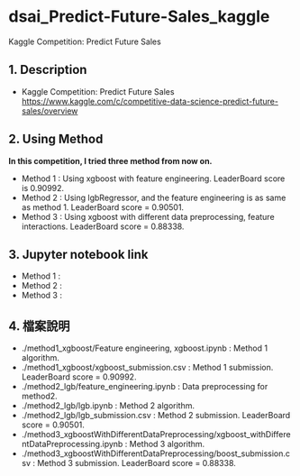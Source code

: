 # dsai_Predict-Future-Sales_kaggle
Kaggle Competition: Predict Future Sales

## 1. Description
 - Kaggle Competition: Predict Future Sales  https://www.kaggle.com/c/competitive-data-science-predict-future-sales/overview

## 2. Using Method
 **In this competition, I tried three method from now on.**
 - Method 1 : Using xgboost with feature engineering. LeaderBoard score is 0.90992.
 - Method 2 : Using lgbRegressor, and the feature engineering is as same as method 1. LeaderBoard score = 0.90501.
 - Method 3 : Using xgboost with different data preprocessing, feature interactions. LeaderBoard score = 0.88338.
 
## 3. Jupyter notebook link
 - Method 1 :
 - Method 2 :
 - Method 3 :

## 4. 檔案說明
 - ./method1_xgboost/Feature engineering, xgboost.ipynb : Method 1 algorithm.
 - ./method1_xgboost/xgboost_submission.csv : Method 1 submission. LeaderBoard score = 0.90992.
 - ./method2_lgb/feature_engineering.ipynb : Data preprocessing for method2.
 - ./method2_lgb/lgb.ipynb : Method 2 algorithm.
 - ./method2_lgb/lgb_submission.csv : Method 2 submission. LeaderBoard score = 0.90501.
 - ./method3_xgboostWithDifferentDataPreprocessing/xgboost_withDifferentDataPreprocessing.ipynb : Method 3 algorithm.
 - ./method3_xgboostWithDifferentDataPreprocessing/boost_submission.csv : Method 3 submission. LeaderBoard score = 0.88338.

